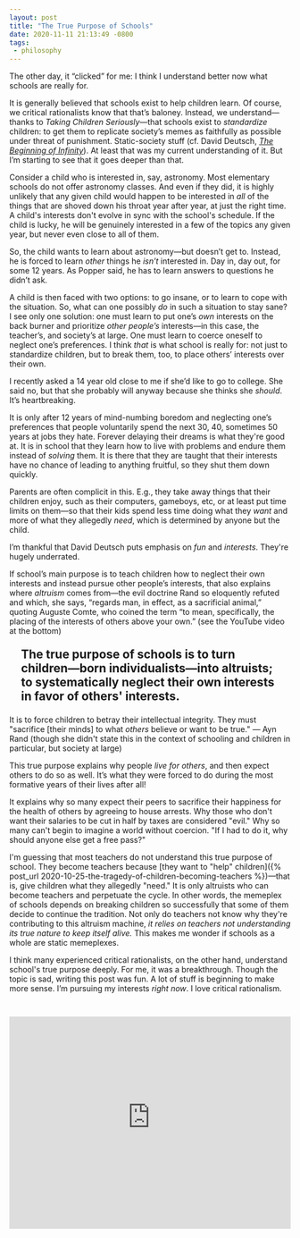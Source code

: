 ```yaml
---
layout: post
title: "The True Purpose of Schools"
date: 2020-11-11 21:13:49 -0800
tags:
 - philosophy
---
```


The other day, it “clicked” for me: I think I understand better now what schools are really for.

It is generally believed that schools exist to help children learn. Of course, we critical rationalists know that that’s baloney. Instead, we understand—thanks to *Taking Children Seriously*—that schools exist to *standardize* children: to get them to replicate society’s memes as faithfully as possible under threat of punishment. Static-society stuff (cf. David Deutsch, [*The Beginning of Infinity*](https://www.amazon.com/Beginning-Infinity-Explanations-Transform-World/dp/0143121359/)). At least that was my current understanding of it. But I’m starting to see that it goes deeper than that.

Consider a child who is interested in, say, astronomy. Most elementary schools do not offer astronomy classes. And even if they did, it is highly unlikely that any given child would happen to be interested in *all* of the things that are shoved down his throat year after year, at just the right time. A child's interests don't evolve in sync with the school's schedule. If the child is lucky, he will be genuinely interested in a few of the topics any given year, but never even close to all of them.

So, the child wants to learn about astronomy—but doesn’t get to. Instead, he is forced to learn *other* things he *isn’t* interested in. Day in, day out, for  some 12 years. As Popper said, he has to learn answers to questions he didn’t ask.

A child is then faced with two options: to go insane, or to learn to cope with the situation. So, what can one possibly *do* in such a situation to stay sane? I see only one solution: one must learn to put one’s *own* interests on the back burner and prioritize *other people’s* interests—in this case, the teacher’s, and society’s at large. One must learn to coerce oneself to neglect one’s preferences. I think *that* is what school is really for: not just to standardize children, but to break them, too, to place others’ interests over their own.

I recently asked a 14 year old close to me if she’d like to go to college. She said no, but that she probably will anyway because she thinks she *should*. It’s heartbreaking.

It is only after 12 years of mind-numbing boredom and neglecting one’s preferences that people voluntarily spend the next 30, 40, sometimes 50 years at jobs they hate. Forever delaying their dreams is what they're good at. It is in school that they learn how to live with problems and endure them instead of *solving* them. It is there that they are taught that their interests have no chance of leading to anything fruitful, so they shut them down quickly.

Parents are often complicit in this. E.g., they take away things that their children enjoy, such as their computers, gameboys, etc, or at least put time limits on them—so that their kids spend less time doing what they *want* and more of what they allegedly *need*, which is determined by anyone but the child.

I’m thankful that David Deutsch puts emphasis on *fun* and *interests*. They're hugely underrated.

If school’s main purpose is to teach children how to neglect their own interests and instead pursue other people’s interests, that also explains where *altruism* comes from—the evil doctrine Rand so eloquently refuted and which, she says, “regards man, in effect, as a sacrificial animal,” quoting Auguste Comte, who coined the term “to mean, specifically, the placing of the interests of others above your own.” (see the YouTube video at the bottom)

<h2 style="margin: 1em">
  The true purpose of schools is to turn children—born individualists—into altruists; to systematically neglect their own interests in favor of others' interests.
</h2>

It is to force children to betray their intellectual integrity. They must "sacrifice [their minds] to what *others* believe or want to be true." — Ayn Rand (though she didn't state this in the context of schooling and children in particular, but society at large)

This true purpose explains why people *live for others*, and then expect others to do so as well. It’s what they were forced to do during the most formative years of their lives after all!

It explains why so many expect their peers to sacrifice their happiness for the health of others by agreeing to house arrests. Why those who don't want their salaries to be cut in half by taxes are considered "evil." Why so many can't begin to imagine a world without coercion. "If I had to do it, why should anyone else get a free pass?"

I'm guessing that most teachers do not understand this true purpose of school. They become teachers because [they want to "help" children]({% post_url 2020-10-25-the-tragedy-of-children-becoming-teachers %})—that is, give children what they allegedly "need." It is only altruists who can become teachers and perpetuate the cycle. In other words, the memeplex of schools depends on breaking children so successfully that some of them decide to continue the tradition. Not only do teachers not know why they're contributing to this altruism machine, *it relies on teachers not understanding its true nature to keep itself alive.* This makes me wonder if schools as a whole are static memeplexes.

I think many experienced critical rationalists, on the other hand, understand school's true purpose deeply. For me, it was a breakthrough. Though the topic is sad, writing this post was fun. A lot of stuff is beginning to make more sense. I’m pursuing my interests *right now*. I love critical rationalism.

<div style="margin-top: 3em;">
  <iframe style="width: 100%; height: 380px;" src="https://www.youtube-nocookie.com/embed/7RFlPmjUbRo" frameborder="0" allow="accelerometer; autoplay; clipboard-write; encrypted-media; gyroscope; picture-in-picture" allowfullscreen></iframe>
</div>
